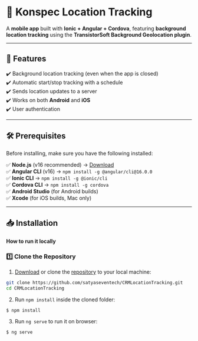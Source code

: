 # 📍 Konspec Location Tracking

A **mobile app** built with **Ionic + Angular + Cordova**, featuring **background location tracking** using the **TransistorSoft Background Geolocation plugin**.

---

## 🚀 Features
✔️ Background location tracking (even when the app is closed)  
✔️ Automatic start/stop tracking with a schedule  
✔️ Sends location updates to a server  
✔️ Works on both **Android** and **iOS**  
✔️ User authentication  

---

## 🛠 Prerequisites
Before installing, make sure you have the following installed:  

✅ **Node.js** (v16 recommended) → [Download](https://nodejs.org/)  
✅ **Angular CLI** (v16) → `npm install -g @angular/cli@16.0.0`  
✅ **Ionic CLI** → `npm install -g @ionic/cli`  
✅ **Cordova CLI** → `npm install -g cordova`  
✅ **Android Studio** (for Android builds)  
✅ **Xcode** (for iOS builds, Mac only)  

---

## 📥 Installation

#### How to run it locally
### 1️⃣ Clone the Repository
1. [Download](https://github.com/seventechco/products-mobile/archive/refs/heads/main.zip) or clone the [repository](https://github.com/satyaseventech/CRMLocationTracking.git) to your local machine:
```bash
git clone https://github.com/satyaseventech/CRMLocationTracking.git
cd CRMLocationTracking
```

2. Run `npm install` inside the cloned folder:
```bash
$ npm install
```

3. Run `ng serve` to run it on browser:
```bash
$ ng serve
```
